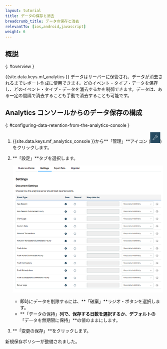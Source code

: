 ```yaml
---
layout: tutorial
title: データの保存と消去
breadcrumb_title: データの保存と消去
relevantTo: [ios,android,javascript]
weight: 6
---
```

<!-- NLS_CHARSET=UTF-8 -->
## 概説
{: #overview }

{{site.data.keys.mf_analytics }} データはサーバーに保管され、データが消去されるまでレポート作成に使用できます。どのイベント・タイプ・データを保存し、どのイベント・タイプ・データを消去するかを制御できます。データは、ある一定の間隔で消去することも手動で消去することも可能です。

## Analytics コンソールからのデータ保存の構成
{: #configuring-data-retention-from-the-analytics-console }

1. {{site.data.keys.mf_analytics_console }}から**「管理」**アイコン (<img  alt="レンチのアイコン" style="margin:0;display:inline" src="wrench.png"/>) をクリックします。
2. **「設定」**タブを選択します。

   ![データの保存構成](analytics_console_data_retention.png)

   * 即時にデータを削除するには、**「破棄」**ラジオ・ボタンを選択します。
   * **「データの保持」**列で、保存する日数を選択するか、デフォルトの**「データを無期限に保持」**の値のままにします。

3. **「変更の保存」**をクリックします。

新規保存ポリシーが整備されました。
